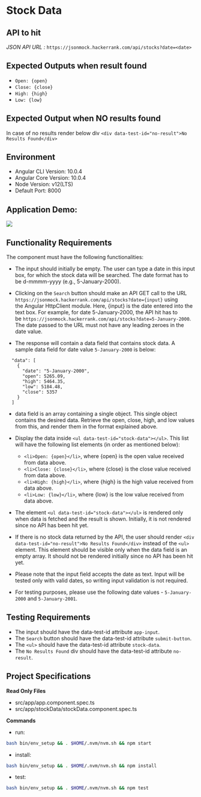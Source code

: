 # Stock Data

## API to hit

*JSON API URL :*
`https://jsonmock.hackerrank.com/api/stocks?date=<date>`

## Expected Outputs when result found

- `Open: {open}`
- `Close: {close}`
- `High: {high}`
- `Low: {low}`

## Expected Output when NO results found

In case of no results render below div
`<div data-test-id="no-result">No Results Found</div>`

## Environment 

- Angular CLI Version: 10.0.4
- Angular Core Version: 10.0.4
- Node Version: v12(LTS)
- Default Port: 8000

## Application Demo:

![](https://hrcdn.net/s3_pub/istreet-assets/7gKmGO7g_L5ejuUWHolvPQ/stock-data.gif)

## Functionality Requirements

The component must have the following functionalities:

- The input should initially be empty. The user can type a date in this input box, for which the stock data will be searched. The date format has to be d-mmmm-yyyy (e.g., 5-January-2000).

- Clicking on the `Search` button should make an API GET call to the URL `https://jsonmock.hackerrank.com/api/stocks?date={input}` using the Angular HttpClient module. Here, {input} is the date entered into the text box. For example, for date 5-January-2000, the API hit has to be `https://jsonmock.hackerrank.com/api/stocks?date=5-January-2000`. The date passed to the URL must not have any leading zeroes in the date value.

- The response will contain a data field that contains stock data. A sample data field for date value `5-January-2000` is below:
```
  "data": [
    {
      "date": "5-January-2000",
      "open": 5265.09,
      "high": 5464.35,
      "low": 5184.48,
      "close": 5357
    }
  ]
```
  - data field is an array containing a single object. This single object contains the desired data. Retrieve the open, close, high, and low values from this, and render them in the format explained above.

- Display the data inside `<ul data-test-id="stock-data"></ul>`. This list will have the following list elements (in order as mentioned below):
  - `<li>Open: {open}</li>`, where {open} is the open value received from data above.
  - `<li>Close: {close}</li>`, where {close} is the close value received from data above.
  - `<li>High: {high}</li>`, where {high} is the high value received from data above.
  - `<li>Low: {low}</li>`, where {low} is the low value received from data above.

- The element `<ul data-test-id="stock-data"></ul>` is rendered only when data is fetched and the result is shown. Initially, it is not rendered since no API has been hit yet.

- If there is no stock data returned by the API, the user should render `<div data-test-id="no-result">No Results Found</div>` instead of the `<ul>` element. This element should be visible only when the data field is an empty array. It should not be rendered initially since no API has been hit yet.

- Please note that the input field accepts the date as text. Input will be tested only with valid dates, so writing input validation is not required.

- For testing purposes, please use the following date values - `5-January-2000` and `5-January-2001`.

## Testing Requirements

- The input should have the data-test-id attribute `app-input`.
- The `Search` button should have the data-test-id attribute `submit-button`.
- The `<ul>` should have the data-test-id attribute `stock-data`.
- The `No Results Found` div should have the data-test-id attribute `no-result`.

## Project Specifications

**Read Only Files**
- src/app/app.component.spec.ts
- src/app/stockData/stockData.component.spec.ts

**Commands**
- run: 
```bash
bash bin/env_setup && . $HOME/.nvm/nvm.sh && npm start
```
- install: 
```bash
bash bin/env_setup && . $HOME/.nvm/nvm.sh && npm install
```
- test: 
```bash
bash bin/env_setup && . $HOME/.nvm/nvm.sh && npm test
```
